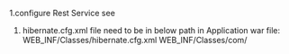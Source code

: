 
1.configure Rest Service
see 
1. hibernate.cfg.xml file need to be in below path in Application war file:
    WEB_INF/Classes/hibernate.cfg.xml
    WEB_INF/Classes/com/
    
    
